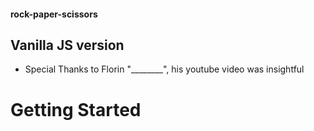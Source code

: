 #### rock-paper-scissors
## Vanilla JS version
- Special Thanks to Florin "________", his youtube video was insightful

# Getting Started

